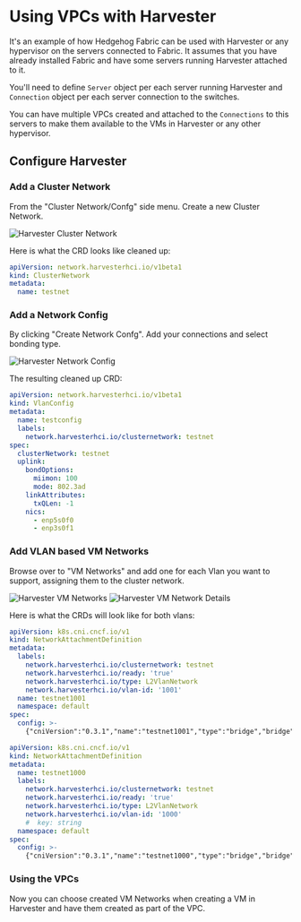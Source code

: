 # Using VPCs with Harvester

It's an example of how Hedgehog Fabric can be used with Harvester or any hypervisor on the servers connected to Fabric.
It assumes that you have already installed Fabric and have some servers running Harvester attached to it.

You'll need to define `Server` object per each server running Harvester and `Connection` object per each server
connection to the switches.

You can have multiple VPCs created and attached to the `Connections` to this servers to make them available to the VMs
in Harvester or any other hypervisor.

## Configure Harvester

### Add a Cluster Network

From the "Cluster Network/Confg" side menu. Create a new Cluster Network.

![Harvester Cluster Network](./harvester-cluster-network.png)

Here is what the CRD looks like cleaned up:

```yaml
apiVersion: network.harvesterhci.io/v1beta1
kind: ClusterNetwork
metadata:
  name: testnet
```

### Add a Network Config

By clicking "Create Network Confg". Add your connections and select bonding type.

![Harvester Network Config](./harvester-network-config.png)

The resulting cleaned up CRD:

```yaml
apiVersion: network.harvesterhci.io/v1beta1
kind: VlanConfig
metadata:
  name: testconfig
  labels:
    network.harvesterhci.io/clusternetwork: testnet
spec:
  clusterNetwork: testnet
  uplink:
    bondOptions:
      miimon: 100
      mode: 802.3ad
    linkAttributes:
      txQLen: -1
    nics:
      - enp5s0f0
      - enp3s0f1
```

### Add VLAN based VM Networks

Browse over to "VM Networks" and add one for each Vlan you want to support, assigning them to the cluster network.

![Harvester VM Networks](./harvester-vm-networks.png)
![Harvester VM Network Details](./harvester-vm-network-details.png)

Here is what the CRDs will look like for both vlans:

```yaml
apiVersion: k8s.cni.cncf.io/v1
kind: NetworkAttachmentDefinition
metadata:
  labels:
    network.harvesterhci.io/clusternetwork: testnet
    network.harvesterhci.io/ready: 'true'
    network.harvesterhci.io/type: L2VlanNetwork
    network.harvesterhci.io/vlan-id: '1001'
  name: testnet1001
  namespace: default
spec:
  config: >-
    {"cniVersion":"0.3.1","name":"testnet1001","type":"bridge","bridge":"testnet-br","promiscMode":true,"vlan":1001,"ipam":{}}
```

```yaml
apiVersion: k8s.cni.cncf.io/v1
kind: NetworkAttachmentDefinition
metadata:
  name: testnet1000
  labels:
    network.harvesterhci.io/clusternetwork: testnet
    network.harvesterhci.io/ready: 'true'
    network.harvesterhci.io/type: L2VlanNetwork
    network.harvesterhci.io/vlan-id: '1000'
    #  key: string
  namespace: default
spec:
  config: >-
    {"cniVersion":"0.3.1","name":"testnet1000","type":"bridge","bridge":"testnet-br","promiscMode":true,"vlan":1000,"ipam":{}}
```

### Using the VPCs

Now you can choose created VM Networks when creating a VM in Harvester and have them created as part of the VPC.
